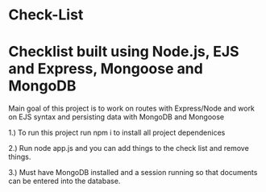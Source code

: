 # Check-List
<h1>Checklist built using Node.js, EJS and Express, Mongoose and MongoDB</h1>
<p> Main goal of this project is to work on routes with Express/Node and work on EJS syntax and persisting data with MongoDB and Mongoose</p> 

1.) To run this project run npm i to install all project dependenices

2.) Run node app.js and you can add things to the check list and remove things. 

3.) Must have MongoDB installed and a session running so that documents can be entered into the database. 
